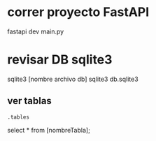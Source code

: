 # correr proyecto FastAPI
fastapi dev main.py


# revisar DB sqlite3
sqlite3 [nombre archivo db]
sqlite3 db.sqlite3
## ver tablas
    .tables
select * from [nombreTabla];